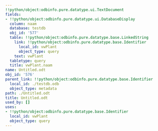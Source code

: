 ```yaml
---
!!python/object:odbinfo.pure.datatype.ui.TextDocument
fields:
- !!python/object:odbinfo.pure.datatype.ui.DatabaseDisplay
  column: naam
  database: testdb
  obj_id: '577'
  table: !!python/object:odbinfo.pure.datatype.base.LinkedString
    link: !!python/object:odbinfo.pure.datatype.base.Identifier
      local_id: vwPlant
      object_type: query
    text: vwPlant
  tabletype: query
  title: vwPlant.naam
name: Untitled.odt
obj_id: '576'
parent_link: !!python/object:odbinfo.pure.datatype.base.Identifier
  local_id: ./testdb.odb
  object_type: metadata
path: ./Untitled.odt
title: Untitled.odt
used_by: []
uses:
- !!python/object:odbinfo.pure.datatype.base.Identifier
  local_id: vwPlant
  object_type: query
---
```

